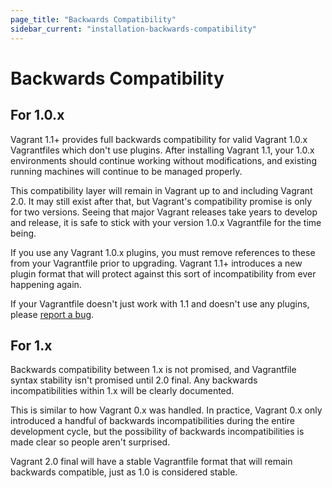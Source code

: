 ```yaml
---
page_title: "Backwards Compatibility"
sidebar_current: "installation-backwards-compatibility"
---
```


# Backwards Compatibility

## For 1.0.x

Vagrant 1.1+ provides full backwards compatibility for valid Vagrant 1.0.x
Vagrantfiles which don't use plugins. After installing Vagrant 1.1, your 1.0.x environments should
continue working without modifications, and existing running machines will
continue to be managed properly.

This compatibility layer will remain in Vagrant up to and including Vagrant 2.0.
It may still exist after that, but Vagrant's compatibility promise is only for
two versions. Seeing that major Vagrant releases take years to develop and
release, it is safe to stick with your version 1.0.x Vagrantfile for the
time being.

If you use any Vagrant 1.0.x plugins, you must remove references to these from
your Vagrantfile prior to upgrading. Vagrant 1.1+ introduces a new plugin
format that will protect against this sort of incompatibility from ever
happening again.

If your Vagrantfile doesn't just work with 1.1 and doesn't use any plugins,
please [report a bug](https://github.com/mitchellh/vagrant/issues).

## For 1.x

Backwards compatibility between 1.x is not promised, and Vagrantfile
syntax stability isn't promised until 2.0 final. Any backwards incompatibilities
within 1.x will be clearly documented.

This is similar to how Vagrant 0.x was handled. In practice, Vagrant 0.x
only introduced a handful of backwards incompatibilities during the entire
development cycle, but the possibility of backwards incompatibilities
is made clear so people aren't surprised.

Vagrant 2.0 final will have a stable Vagrantfile format that will
remain backwards compatible, just as 1.0 is considered stable.
